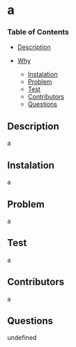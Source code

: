 # a


  ### Table of Contents

  * [Description](#description)

 * [Why](#why)
   * [Instalation](#instalation)
   *   [Problem](#problem)
   *   [Test](#test)
   *   [Contributors](#contributors)
   *   [Questions](#questions)


  ## Description

  a

  ## Instalation

  a

  ## Problem

  a

  ## Test

  a

  ## Contributors 

  a

  ## Questions

  undefined

